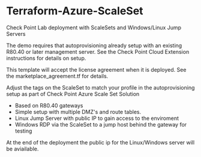 # Terraform-Azure-ScaleSet
Check Point Lab deployment with ScaleSets and Windows/Linux Jump Servers

The demo requires that autoprovisioning already setup with an existing R80.40 or later management server.  See the Check Point Cloud Extension instructions for details on setup.

This template will accept the license agreement when it is deployed.  See the marketplace_agreement.tf for details.

Adjust the tags on the ScaleSet to match your profile in the autoprovisioning setup as part of Check Point Azure Scale Set Solution

- Based on R80.40 gateways
- Simple setup with multiple DMZ's and route tables. 
- Linux Jump Server with public IP to gain access to the enviroment
- Windows RDP via the ScaleSet to a jump host behind the gateway for testing

At the end of the deployment the public ip for the Linux/Windows server will be aviailable.

